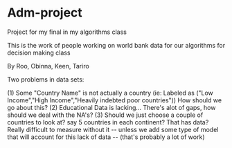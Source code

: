 # Adm-project
Project for my final in my algorithms class

This is the work of people working on world bank data for our algorithms for decision making class

By Roo, Obinna, Keen, Tariro

Two problems in data sets:

(1) Some "Country Name" is not actually a country (ie: Labeled as ("Low Income","High Income","Heavily indebted poor countries")) How should we go about this?
(2) Educational Data is lacking... There's alot of gaps, how should we deal with the NA's? 
(3) Should we just choose a couple of countries to look at? say 5 countries in each continent? That has data? Really difficult to measure without it -- unless we add some type of model that will account for this lack of data -- (that's probably a lot of work)

